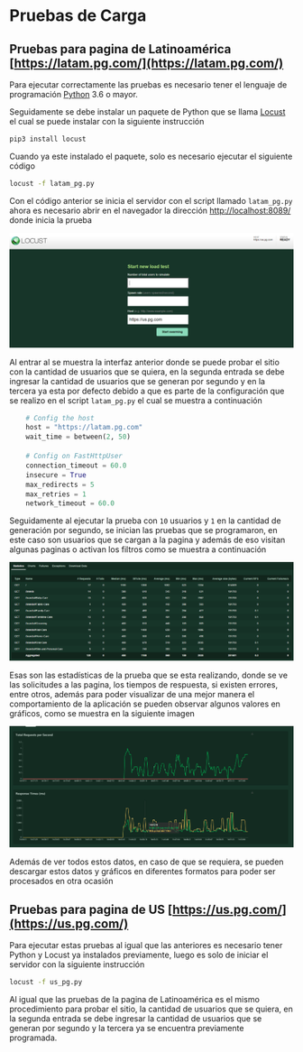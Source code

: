 # Pruebas de Carga

## Pruebas para pagina de Latinoamérica [https://latam.pg.com/](https://latam.pg.com/)

Para ejecutar correctamente las pruebas es necesario tener el lenguaje de programación [Python](https://www.python.org/downloads/) 3.6 o mayor.

 

Seguidamente se debe instalar un paquete de Python que se llama [Locust](https://docs.locust.io/en/stable/) el cual se puede instalar con la siguiente instrucción

```bash
pip3 install locust
```

Cuando ya este instalado el paquete, solo es necesario ejecutar el siguiente código 

```bash
locust -f latam_pg.py
```

Con el código anterior se inicia el servidor con el script  llamado `latam_pg.py`   ahora es necesario abrir en el navegador la dirección [http://localhost:8089/](http://localhost:8089/) donde inicia la prueba

![Pagina Inicio](./images/inicio.png)

Al entrar al se muestra la interfaz anterior donde se puede probar el sitio con la cantidad de usuarios que se quiera, en la segunda entrada se debe ingresar la cantidad de usuarios que se generan por segundo y en la tercera ya esta por defecto debido a que es parte de la configuración que se realizo en el script `latam_pg.py`  el cual se muestra a continuación

```python
    # Config the host
    host = "https://latam.pg.com"
    wait_time = between(2, 50)

    # Config on FastHttpUser
    connection_timeout = 60.0
    insecure = True
    max_redirects = 5
    max_retries = 1
    network_timeout = 60.0
```

Seguidamente al ejecutar la prueba con `10` usuarios y `1` en la cantidad de generación por segundo, se inician las pruebas que se programaron, en este caso son usuarios que se cargan a la pagina y además de eso visitan algunas paginas o activan los filtros  como se muestra a continuación

![Estadisticas](./images/estadisticas.png)

Esas son las estadísticas de la prueba que se esta realizando, donde se ve las solicitudes a las pagina, los tiempos de respuesta, si existen errores, entre otros, además para poder visualizar de una mejor manera el comportamiento de la aplicación se pueden observar algunos valores en gráficos, como se muestra en la siguiente imagen

 

![Graficos](./images/graficos.png)

Además de ver todos estos datos, en caso de que se requiera, se pueden descargar estos datos y gráficos en diferentes formatos para poder ser procesados en otra ocasión

## Pruebas para pagina de US [https://us.pg.com/](https://us.pg.com/)

Para ejecutar estas pruebas al igual que las anteriores es necesario tener Python y Locust ya instalados previamente, luego es solo de iniciar el servidor con la siguiente instrucción

```bash
locust -f us_pg.py
```

Al igual que las pruebas de la pagina de Latinoamérica es el mismo procedimiento para probar el sitio, la cantidad de usuarios que se quiera, en la segunda entrada se debe ingresar la cantidad de usuarios que se generan por segundo y la tercera ya se encuentra previamente programada.